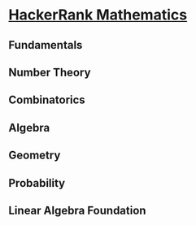 # [HackerRank Mathematics](https://www.hackerrank.com/domains/mathematics)

## Fundamentals


## Number Theory


## Combinatorics


## Algebra


## Geometry


## Probability


## Linear Algebra Foundation


